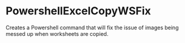 # PowershellExcelCopyWSFix
Creates a Powershell command that will fix the issue of images being messed up when worksheets are copied.

